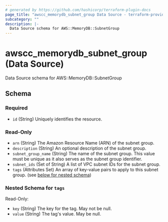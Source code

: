 ```yaml
---
# generated by https://github.com/hashicorp/terraform-plugin-docs
page_title: "awscc_memorydb_subnet_group Data Source - terraform-provider-awscc"
subcategory: ""
description: |-
  Data Source schema for AWS::MemoryDB::SubnetGroup
---
```


# awscc_memorydb_subnet_group (Data Source)

Data Source schema for AWS::MemoryDB::SubnetGroup



<!-- schema generated by tfplugindocs -->
## Schema

### Required

- `id` (String) Uniquely identifies the resource.

### Read-Only

- `arn` (String) The Amazon Resource Name (ARN) of the subnet group.
- `description` (String) An optional description of the subnet group.
- `subnet_group_name` (String) The name of the subnet group. This value must be unique as it also serves as the subnet group identifier.
- `subnet_ids` (Set of String) A list of VPC subnet IDs for the subnet group.
- `tags` (Attributes Set) An array of key-value pairs to apply to this subnet group. (see [below for nested schema](#nestedatt--tags))

<a id="nestedatt--tags"></a>
### Nested Schema for `tags`

Read-Only:

- `key` (String) The key for the tag. May not be null.
- `value` (String) The tag's value. May be null.
